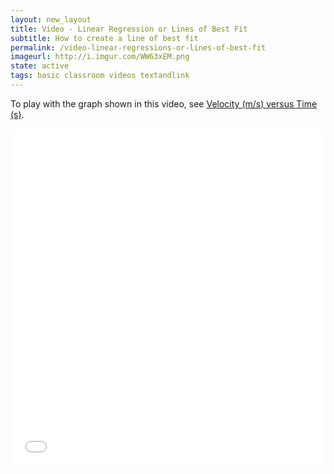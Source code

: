 ```yaml
---
layout: new_layout
title: Video - Linear Regression or Lines of Best Fit
subtitle: How to create a line of best fit
permalink: /video-linear-regressions-or-lines-of-best-fit
imageurl: http://i.imgur.com/WW63xEM.png
state: active
tags: basic classroom videos textandlink
---
```


To play with the graph shown in this video, see [Velocity (m/s) versus Time (s)](https://plot.ly/37/~cimar/).

<iframe src="//player.vimeo.com/video/102272367" width="100%" height="540" frameborder="0" webkitallowfullscreen mozallowfullscreen allowfullscreen></iframe>
